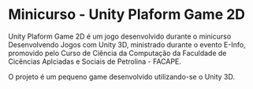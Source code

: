 <h1>Minicurso - Unity Plaform Game 2D</h1>

<p>Unity Plaform Game 2D é um jogo desenvolvido durante o minicurso Desenvolvendo Jogos com Unity 3D, ministrado durante o evento E-Info, promovido pelo Curso de Ciência da Computação da Faculdade de Cicências Aplciadas e Sociais de Petrolina - FACAPE.</p>

<p>O projeto é um pequeno game desenvolvido utilizando-se o Unity 3D.</p>

